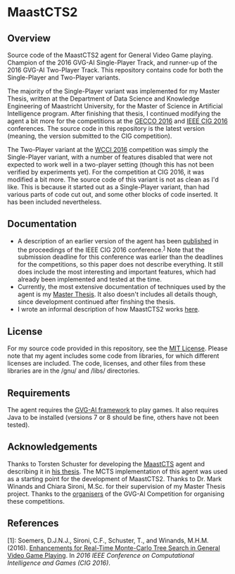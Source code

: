 # MaastCTS2

Overview
---------

Source code of the MaastCTS2 agent for General Video Game playing. Champion of the 2016 GVG-AI Single-Player Track, and runner-up of the 2016 GVG-AI Two-Player Track.
This repository contains code for both the Single-Player and Two-Player variants.

The majority of the Single-Player variant was implemented for my Master Thesis, written at the Department of Data Science and Knowledge Engineering of Maastricht
University, for the Master of Science in Artificial Intelligence program. After finishing that thesis, I continued modifying the agent a bit more for the competitions
at the [GECCO 2016](http://gecco-2016.sigevo.org/) and [IEEE CIG 2016](http://cig16.image.ece.ntua.gr/) conferences. The source code in this repository is the latest version
(meaning, the version submitted to the CIG competition).

The Two-Player variant at the [WCCI 2016](http://www.wcci2016.org/) competition was simply the Single-Player variant, with a number of features disabled that were not 
expected to work well in a two-player setting (though this has not been verified by experiments yet). For the competition at CIG 2016, it was modified a bit more. The 
source code of this variant is not as clean as I'd like. This is because it started out as a Single-Player variant, than had various parts of code cut out, and some other 
blocks of code inserted. It has been included nevertheless.

Documentation
-------------
- A description of an earlier version of the agent has been [published](https://dke.maastrichtuniversity.nl/m.winands/documents/CIG2016_GVGAI.pdf) in the proceedings 
of the IEEE CIG 2016 conference.<sup>[1](#cigpaper)</sup> Note that the submission deadline for this conference was earlier than the deadlines for the competitions, 
so this paper does not describe everything. It still does include the most interesting and important features, which had already been implemented and tested at the time.
- Currently, the most extensive documentation of techniques used by the agent is my [Master Thesis](https://project.dke.maastrichtuniversity.nl/games/files/msc/Soemers_thesis.pdf). 
It also doesn't includes all details though, since development continued after finshing the thesis.
- I wrote an informal description of how MaastCTS2 works [here](https://dennissoemers.github.io/maastcts2/general%20video%20game%20ai/monte%20carlo%20tree%20search/the-general-video-game-agent-maastcts2/).

License
-------
For my source code provided in this repository, see the [MIT License](./LICENSE). Please note that my agent includes some code from libraries, for which different
licenses are included. The code, licenses, and other files from these libraries are in the /gnu/ and /libs/ directories.

Requirements
-------------
The agent requires the [GVG-AI framework](https://github.com/EssexUniversityMCTS/gvgai/) to play games. It also requires Java to be installed (versions 7 or 8 should
be fine, others have not been tested).

Acknowledgements
----------------
Thanks to Torsten Schuster for developing the [MaastCTS](http://www.gvgai.net/view_profile.php?id=237) agent and describing it in 
[his thesis](https://project.dke.maastrichtuniversity.nl/games/files/msc/Schuster_thesis.pdf). The MCTS implementation of this agent was used as a starting point
for the development of MaastCTS2. Thanks to Dr. Mark Winands and Chiara Sironi, M.Sc. for their supervision of my Master Thesis project. Thanks to the
[organisers](http://www.gvgai.net/about_us.php) of the GVG-AI Competition for organising these competitions.

References
----------

<a name="cigpaper">[1]</a>: Soemers, D.J.N.J., Sironi, C.F., Schuster, T., and Winands, M.H.M. (2016). [Enhancements for Real-Time Monte-Carlo Tree Search in General Video 
Game Playing](https://dke.maastrichtuniversity.nl/m.winands/documents/CIG2016_GVGAI.pdf). In *2016 IEEE Conference on Computational Intelligence and Games (CIG 2016)*.
